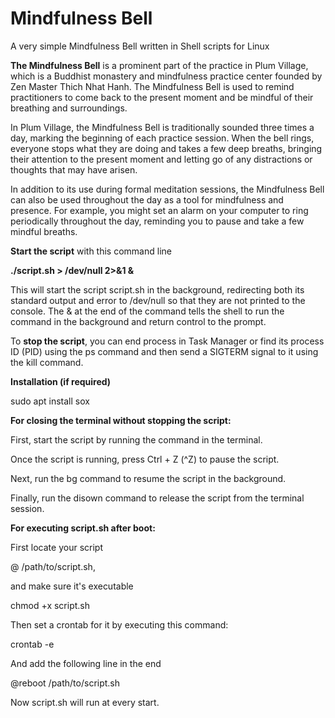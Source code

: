 # Mindfulness Bell
A very simple Mindfulness Bell written in Shell scripts for Linux

**The Mindfulness Bell** is a prominent part of the practice in Plum Village, 
which is a Buddhist monastery and mindfulness practice center founded by 
Zen Master Thich Nhat Hanh. The Mindfulness Bell is used to remind 
practitioners to come back to the present moment and be mindful of 
their breathing and surroundings.

In Plum Village, the Mindfulness Bell is traditionally sounded 
three times a day, marking the beginning of each practice session. 
When the bell rings, everyone stops what they are doing and 
takes a few deep breaths, bringing their attention to the 
present moment and letting go of any distractions or thoughts 
that may have arisen.

In addition to its use during formal meditation sessions, 
the Mindfulness Bell can also be used throughout the day as a tool 
for mindfulness and presence. For example, you might set an alarm 
on your computer to ring periodically throughout the day, 
reminding you to pause and take a few mindful breaths.

**Start the script** with this command line

**./script.sh > /dev/null 2>&1 &**

This will start the script script.sh in the background, 
redirecting both its standard output and error to /dev/null 
so that they are not printed to the console. 
The & at the end of the command tells the shell to run the 
command in the background and return control to the prompt.

To **stop the script**, you can end process in Task Manager or
find its process ID (PID) using the ps command and then 
send a SIGTERM signal to it using the kill command.

**Installation (if required)**

sudo apt install sox

**For closing the terminal without stopping the script:**

First, start the script by running the command in the terminal.

Once the script is running, press Ctrl + Z (^Z) to pause the script.
    
Next, run the bg command to resume the script in the background.
    
Finally, run the disown command to release the script from the terminal session.

**For executing script.sh after boot:**

First locate your script 

@ /path/to/script.sh, 

and make sure it's executable

chmod +x script.sh

Then set a crontab for it by executing this command:

crontab -e

And add the following line in the end 

@reboot  /path/to/script.sh

Now script.sh will run at every start.
